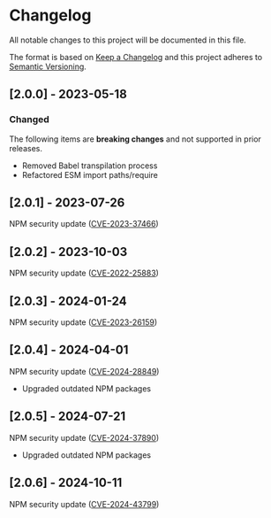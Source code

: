 # Changelog

All notable changes to this project will be documented in this file.

The format is based on [Keep a Changelog](https://keepachangelog.com/en/1.0.0) and this project adheres to [Semantic Versioning](https://semver.org/spec/v2.0.0.html).

## [2.0.0] - 2023-05-18

### Changed

The following items are **breaking changes** and not supported in prior releases.

- Removed Babel transpilation process
- Refactored ESM import paths/require

## [2.0.1] - 2023-07-26

NPM security update ([CVE-2023-37466](https://github.com/advisories/GHSA-cchq-frgv-rjh5))

## [2.0.2] - 2023-10-03

NPM security update ([CVE-2022-25883](https://github.com/advisories/GHSA-c2qf-rxjj-qqgw))

## [2.0.3] - 2024-01-24

NPM security update ([CVE-2023-26159](https://github.com/advisories/GHSA-jchw-25xp-jwwc))

## [2.0.4] - 2024-04-01

NPM security update ([CVE-2024-28849](https://github.com/advisories/GHSA-cxjh-pqwp-8mfp))

- Upgraded outdated NPM packages

## [2.0.5] - 2024-07-21

NPM security update ([CVE-2024-37890](https://github.com/advisories/GHSA-3h5v-q93c-6h6q))

- Upgraded outdated NPM packages

## [2.0.6] - 2024-10-11

NPM security update ([CVE-2024-43799](https://github.com/advisories/GHSA-m6fv-jmcg-4jfg))
